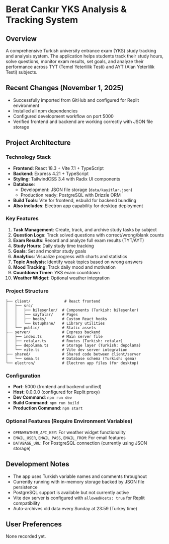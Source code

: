 # Berat Cankır YKS Analysis & Tracking System

## Overview
A comprehensive Turkish university entrance exam (YKS) study tracking and analysis system. The application helps students track their study hours, solve questions, monitor exam results, set goals, and analyze their performance across TYT (Temel Yeterlilik Testi) and AYT (Alan Yeterlilik Testi) subjects.

## Recent Changes (November 1, 2025)
- Successfully imported from GitHub and configured for Replit environment
- Installed all npm dependencies
- Configured development workflow on port 5000
- Verified frontend and backend are working correctly with JSON file storage

## Project Architecture

### Technology Stack
- **Frontend**: React 18.3 + Vite 7.1 + TypeScript
- **Backend**: Express 4.21 + TypeScript
- **Styling**: TailwindCSS 3.4 with Radix UI components
- **Database**: 
  - Development: JSON file storage (`data/kayitlar.json`)
  - Production ready: PostgreSQL with Drizzle ORM
- **Build Tools**: Vite for frontend, esbuild for backend bundling
- **Also includes**: Electron app capability for desktop deployment

### Key Features
1. **Task Management**: Create, track, and archive study tasks by subject
2. **Question Logs**: Track solved questions with correct/wrong/blank counts
3. **Exam Results**: Record and analyze full exam results (TYT/AYT)
4. **Study Hours**: Daily study time tracking
5. **Goals**: Set and monitor study goals
6. **Analytics**: Visualize progress with charts and statistics
7. **Topic Analysis**: Identify weak topics based on wrong answers
8. **Mood Tracking**: Track daily mood and motivation
9. **Countdown Timer**: YKS exam countdown
10. **Weather Widget**: Optional weather integration

### Project Structure
```
├── client/               # React frontend
│   ├── src/
│   │   ├── bilesenler/  # Components (Turkish: bileşenler)
│   │   ├── sayfalar/    # Pages
│   │   ├── hooks/       # Custom React hooks
│   │   └── kutuphane/   # Library utilities
│   └── public/          # Static assets
├── server/              # Express backend
│   ├── index.ts         # Main server file
│   ├── rotalar.ts       # Routes (Turkish: rotalar)
│   ├── depolama.ts      # Storage layer (Turkish: depolama)
│   └── vite.ts          # Vite dev server integration
├── shared/              # Shared code between client/server
│   └── sema.ts          # Database schema (Turkish: şema)
└── electron/            # Electron app files (for desktop)
```

### Configuration
- **Port**: 5000 (frontend and backend unified)
- **Host**: 0.0.0.0 (configured for Replit proxy)
- **Dev Command**: `npm run dev`
- **Build Command**: `npm run build`
- **Production Command**: `npm start`

### Optional Features (Require Environment Variables)
- `OPENWEATHER_API_KEY`: For weather widget functionality
- `EMAIL_USER`, `EMAIL_PASS`, `EMAIL_FROM`: For email features
- `DATABASE_URL`: For PostgreSQL connection (currently using JSON storage)

## Development Notes
- The app uses Turkish variable names and comments throughout
- Currently running with in-memory storage backed by JSON file persistence
- PostgreSQL support is available but not currently active
- Vite dev server is configured with `allowedHosts: true` for Replit compatibility
- Auto-archives old data every Sunday at 23:59 (Turkey time)

## User Preferences
None recorded yet.
